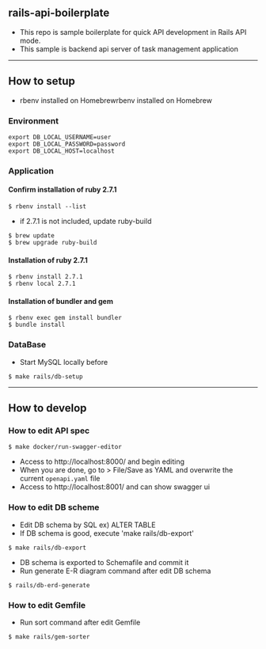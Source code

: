 ## rails-api-boilerplate

- This repo is sample boilerplate for quick API development in Rails API mode.
- This sample is backend api server of task management application

---

## How to setup

- rbenv installed on Homebrewrbenv installed on Homebrew

### Environment

```
export DB_LOCAL_USERNAME=user
export DB_LOCAL_PASSWORD=password
export DB_LOCAL_HOST=localhost
```

### Application

#### Confirm installation of ruby 2.7.1

```
$ rbenv install --list
```

- if 2.7.1 is not included, update ruby-build

```
$ brew update
$ brew upgrade ruby-build
```

#### Installation of ruby 2.7.1

```
$ rbenv install 2.7.1
$ rbenv local 2.7.1
```

#### Installation of bundler and gem

```
$ rbenv exec gem install bundler
$ bundle install
```

### DataBase

- Start MySQL locally before

```
$ make rails/db-setup
```

---

## How to develop

### How to edit API spec

```
$ make docker/run-swagger-editor
```

- Access to http://localhost:8000/ and begin editing
- When you are done, go to > File/Save as YAML and overwrite the current `openapi.yaml` file
- Access to http://localhost:8001/ and can show swagger ui

### How to edit DB scheme

- Edit DB schema by SQL ex) ALTER TABLE
- If DB schema is good, execute 'make rails/db-export' 

```
$ make rails/db-export
```

- DB schema is exported to Schemafile and commit it
- Run generate E-R diagram command after edit DB schema

```
$ rails/db-erd-generate
```

### How to edit Gemfile

- Run sort command after edit Gemfile 

```
$ make rails/gem-sorter
```
